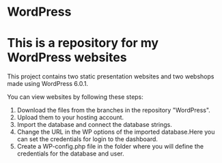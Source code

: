 # WordPress

# This is a repository for my WordPress websites

This project contains two static presentation websites and two webshops made using WordPress 6.0.1. 

You can view websites by following these steps:

1. Download the files from the branches in the repository "WordPress".
2. Upload them to your hosting account.
3. Import the database and connect the database strings.
4. Change the URL in the WP options of the imported database.Here you can set the credentials for login to the dashboard.
5. Create a WP-config.php file in the folder where you will define the credentials for the database and user.
